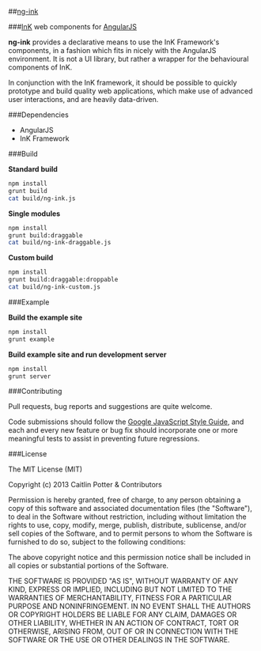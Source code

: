 ##[ng-ink](http://caitp.github.io/ng-ink)

###[InK](http://ink.sapo.pt/) web components for [AngularJS](http://angularjs.org/)

**ng-ink** provides a declarative means to use the InK Framework's components, in a fashion which fits in
nicely with the AngularJS environment. It is not a UI library, but rather a wrapper for the behavioural
components of InK.

In conjunction with the InK framework, it should be possible to quickly prototype and build quality web applications,
which make use of advanced user interactions, and are heavily data-driven. 

###Dependencies

- AngularJS
- InK Framework

###Build

**Standard build**

```bash
npm install
grunt build
cat build/ng-ink.js
```

**Single modules**

```bash
npm install
grunt build:draggable
cat build/ng-ink-draggable.js
```

**Custom build**

```bash
npm install
grunt build:draggable:droppable
cat build/ng-ink-custom.js
```

###Example

**Build the example site**

```bash
npm install
grunt example
```

**Build example site and run development server**

```bash
npm install
grunt server
```

###Contributing

Pull requests, bug reports and suggestions are quite welcome.

Code submissions should follow the [Google JavaScript Style Guide](http://google-styleguide.googlecode.com/svn/trunk/javascriptguide.xml), and each and every new feature or bug fix should incorporate one or more meaningful tests to assist in preventing future regressions.

###License

The MIT License (MIT)

Copyright (c) 2013 Caitlin Potter & Contributors

Permission is hereby granted, free of charge, to any person obtaining a copy
of this software and associated documentation files (the "Software"), to deal
in the Software without restriction, including without limitation the rights
to use, copy, modify, merge, publish, distribute, sublicense, and/or sell
copies of the Software, and to permit persons to whom the Software is
furnished to do so, subject to the following conditions:

The above copyright notice and this permission notice shall be included in
all copies or substantial portions of the Software.

THE SOFTWARE IS PROVIDED "AS IS", WITHOUT WARRANTY OF ANY KIND, EXPRESS OR
IMPLIED, INCLUDING BUT NOT LIMITED TO THE WARRANTIES OF MERCHANTABILITY,
FITNESS FOR A PARTICULAR PURPOSE AND NONINFRINGEMENT. IN NO EVENT SHALL THE
AUTHORS OR COPYRIGHT HOLDERS BE LIABLE FOR ANY CLAIM, DAMAGES OR OTHER
LIABILITY, WHETHER IN AN ACTION OF CONTRACT, TORT OR OTHERWISE, ARISING FROM,
OUT OF OR IN CONNECTION WITH THE SOFTWARE OR THE USE OR OTHER DEALINGS IN
THE SOFTWARE.